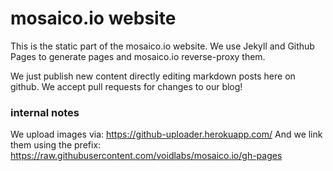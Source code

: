 # mosaico.io website
This is the static part of the mosaico.io website.
We use Jekyll and Github Pages to generate pages and mosaico.io reverse-proxy them.

We just publish new content directly editing markdown posts here on github.
We accept pull requests for changes to our blog!

### internal notes
We upload images via: https://github-uploader.herokuapp.com/
And we link them using the prefix: https://raw.githubusercontent.com/voidlabs/mosaico.io/gh-pages


